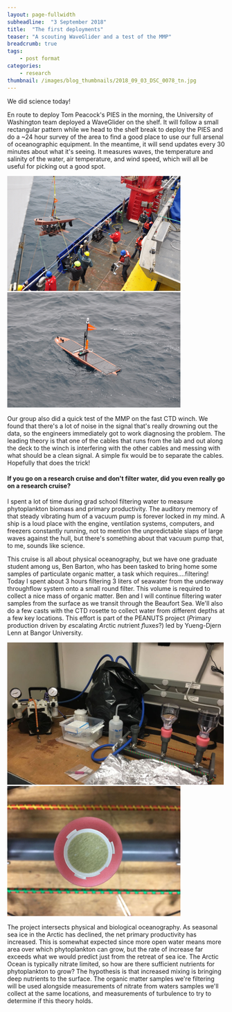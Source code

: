 ```yaml
---
layout: page-fullwidth
subheadline:  "3 September 2018"
title:  "The first deployments"
teaser: "A scouting WaveGlider and a test of the MMP"
breadcrumb: true
tags:
    - post format
categories:
    - research
thumbnail: /images/blog_thumbnails/2018_09_03_DSC_0078_tn.jpg
---
```


We did science today!

En route to deploy Tom Peacock's PIES in the morning, the University of Washington team deployed a WaveGlider on the shelf. It will follow a small rectangular pattern while we head to the shelf break to deploy the PIES and do a ~24 hour survey of the area to find a good place to use our full arsenal of oceanographic equipment. In the meantime, it will send updates every 30 minutes about what it's seeing. It measures waves, the temperature and salinity of the water, air temperature, and wind speed, which will all be useful for picking out a good spot.

<img src="/assets/img/2018_09_03_DSC_0075.JPG" width="400">
<img src="/assets/img/2018_09_03_DSC_0078.JPG" width="400">

Our group also did a quick test of the MMP on the fast CTD winch. We found that there's a lot of noise in the signal that's really drowning out the data, so the engineers immediately got to work diagnosing the problem. The leading theory is that one of the cables that runs from the lab and out along the deck to the winch is interfering with the other cables and messing with what should be a clean signal. A simple fix would be to separate the cables. Hopefully that does the trick!

#### If you go on a research cruise and don't filter water, did you even really go on a research cruise?

I spent a lot of time during grad school filtering water to measure phytoplankton biomass and primary productivity. The auditory memory of that steady vibrating hum of a vacuum pump is forever locked in my mind. A ship is a loud place with the engine, ventilation systems, computers, and freezers constantly running, not to mention the unpredictable slaps of large waves against the hull, but there's something about that vacuum pump that, to me, sounds like science.

This cruise is all about physical oceanography, but we have one graduate student among us, Ben Barton, who has been tasked to bring home some samples of particulate organic matter, a task which requires....filtering! Today I spent about 3 hours filtering 3 liters of seawater from the underway throughflow system onto a small round filter. This volume is required to collect a nice mass of organic matter. Ben and I will continue filtering water samples from the surface as we transit through the Beaufort Sea. We'll also do a few casts with the CTD rosette to collect water from different depths at a few key locations. This effort is part of the PEANUTS project (*P*rimary production driven by *e*scalating *A*rctic *n*utrient *f*luxe*s*?) led by Yueng-Djern Lenn at Bangor University.

<img src="/assets/img/2018_09_03_IMG_6900.jpg" width="500">
<img src="/assets/img/2018_09_03_IMG_6895.jpg" width="400">

The project intersects physical and biological oceanography. As seasonal sea ice in the Arctic has declined, the net primary productivity has increased. This is somewhat expected since more open water means more area over which phytoplankton can grow, but the rate of increase far exceeds what we would predict just from the retreat of sea ice. The Arctic Ocean is typically nitrate limited, so how are there sufficient nutrients for phytoplankton to grow? The hypothesis is that increased mixing is bringing deep nutrients to the surface. The organic matter samples we're filtering will be used alongside measurements of nitrate from waters samples we'll collect at the same locations, and measurements of turbulence to try to determine if this theory holds.
